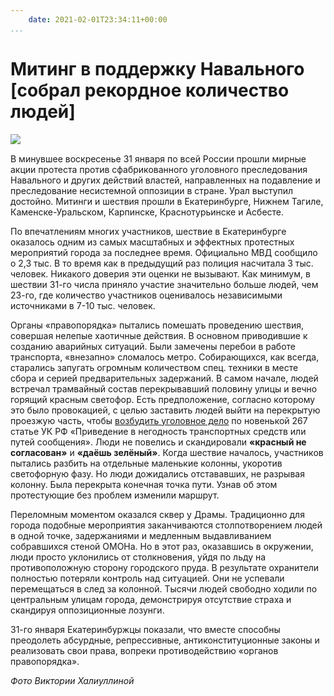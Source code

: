 ```yaml
---
    date: 2021-02-01T23:34:11+00:00
...
```


# Митинг в поддержку Навального [собрал рекордное количество людей]

![​](https://telegra.ph/file/c042bec9f418f09a7e221.jpg)

В минувшее воскресенье 31 января по всей России прошли мирные акции протеста против сфабрикованного уголовного преследования Навального и других действий властей, направленных на подавление и преследование несистемной оппозиции в стране. Урал выступил достойно. Митинги и шествия прошли в Екатеринбурге, Нижнем Тагиле, Каменске-Уральском, Карпинске, Краснотурьинске и Асбесте. 

По впечатлениям многих участников, шествие в Екатеринбурге оказалось одним из самых масштабных и эффектных протестных мероприятий города за последнее время. Официально МВД сообщило о 2,3 тыс. В то время как в предыдущий раз полиция насчитала 3 тыс. человек. Никакого доверия эти оценки не вызывают. Как минимум, в шествии 31-го числа приняло участие значительно больше людей, чем 23-го, где количество участников оценивалось независимыми источниками в 7-10 тыс. человек. 

Органы «правопорядка» пытались помешать проведению шествия, совершая нелепые хаотичные действия. В основном приводившие к созданию аварийных ситуаций. Были замечены перебои в работе транспорта, «внезапно» сломалось метро. Собирающихся, как всегда, старались запугать огромным количеством спец. техники в месте сбора и серией предварительных задержаний. В самом начале, людей встречал трамвайный состав перекрывавший половину улицы и вечно горящий красным светофор. Есть предположение, согласно которому это было провокацией, с целью заставить людей выйти на перекрытую проезжую часть, чтобы [возбудить уголовное дело](https://t.me/openrussia_team/4507) по новенькой 267 статье УК РФ «Приведение в негодность транспортных средств или путей сообщения». Люди не повелись и скандировали **«красный не согласован»** и **«даёшь зелёный»**. Когда шествие началось, участников пытались разбить на отдельные маленькие колонны, укоротив светофорную фазу. Но люди дожидались отстававших, не разрывая колонну. Была перекрыта конечная точка пути. Узнав об этом протестующие без проблем изменили маршрут. 

Переломным моментом оказался сквер у Драмы. Традиционно для города подобные мероприятия заканчиваются столпотворением людей в одной точке, задержаниями и медленным выдавливанием собравшихся стеной ОМОНа. Но в этот раз, оказавшись  в окружении, люди просто уклонились от столкновения, уйдя по льду на противоположную сторону городского пруда. В результате охранители полностью потеряли контроль над ситуацией. Они не успевали перемещаться в след за колонной. Тысячи людей свободно ходили по центральным улицам города, демонстрируя отсутствие страха и скандируя оппозиционные лозунги.

31-го января Екатеринбуржцы показали, что вместе способны преодолеть абсурдные, репрессивные, антиконституционные законы и реализовать свои права, вопреки противодействию «органов правопорядка».

*Фото Виктории Халиуллиной*
